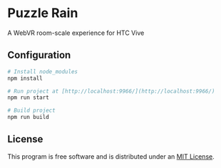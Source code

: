 # Puzzle Rain
A WebVR room-scale experience for HTC Vive

## Configuration

```sh
# Install node_modules
npm install

# Run project at [http://localhost:9966/](http://localhost:9966/)
npm run start

# Build project
npm run build
```

## License

This program is free software and is distributed under an [MIT License](LICENSE.md).
